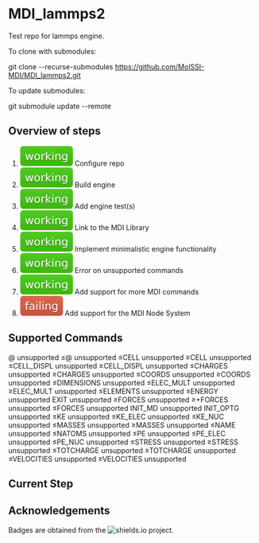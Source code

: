 # MDI_lammps2

Test repo for lammps engine.

To clone with submodules:

git clone --recurse-submodules https://github.com/MolSSI-MDI/MDI_lammps2.git

To update submodules:

git submodule update --remote

## Overview of steps

[comment]: <> (Badges are downloaded from shields.io, i.e.:)
[comment]: <> (curl https://img.shields.io/badge/-working-success --output .travis/badges/-working-success.svg)

1. ![step1](.travis/dynamic_badges/step_config.svg) Configure repo
2. ![step2](.travis/dynamic_badges/step_engine_build.svg) Build engine
3. ![step3](.travis/dynamic_badges/step_engine_test.svg) Add engine test(s)
4. ![step4](.travis/dynamic_badges/step_mdi_link.svg) Link to the MDI Library
5. ![step5](.travis/dynamic_badges/step_min_engine.svg) Implement minimalistic engine functionality
6. ![step6](.travis/dynamic_badges/step_unsupported.svg) Error on unsupported commands
7. ![step7](.travis/dynamic_badges/step_mdi_commands.svg) Add support for more MDI commands
8. ![step8](.travis/dynamic_badges/step_mdi_nodes.svg) Add support for the MDI Node System

[travis]: <> ( supported_commands )
## Supported Commands

@ unsupported
$\le$@ unsupported
$\le$CELL unsupported
$\ge$CELL unsupported
$\le$CELL_DISPL unsupported
$\ge$CELL_DISPL unsupported
$\le$CHARGES unsupported
$\ge$CHARGES unsupported
$\le$COORDS unsupported
$\ge$COORDS unsupported
$\le$DIMENSIONS unsupported
$\le$ELEC_MULT unsupported
$\ge$ELEC_MULT unsupported
$\le$ELEMENTS unsupported
$\le$ENERGY unsupported
EXIT unsupported
$\ge$FORCES unsupported
$\ge$+FORCES unsupported
$\le$FORCES unsupported
INIT_MD unsupported
INIT_OPTG unsupported
$\le$KE unsupported
$\le$KE_ELEC unsupported
$\le$KE_NUC unsupported
$\le$MASSES unsupported
$\ge$MASSES unsupported
$\le$NAME unsupported
$\le$NATOMS unsupported
$\le$PE unsupported
$\le$PE_ELEC unsupported
$\le$PE_NUC unsupported
$\le$STRESS unsupported
$\ge$STRESS unsupported
$\le$TOTCHARGE unsupported
$\ge$TOTCHARGE unsupported
$\le$VELOCITIES unsupported
$\ge$VELOCITIES unsupported

## Current Step

## Acknowledgements

Badges are obtained from the ![shields.io](https://shields.io/) project.